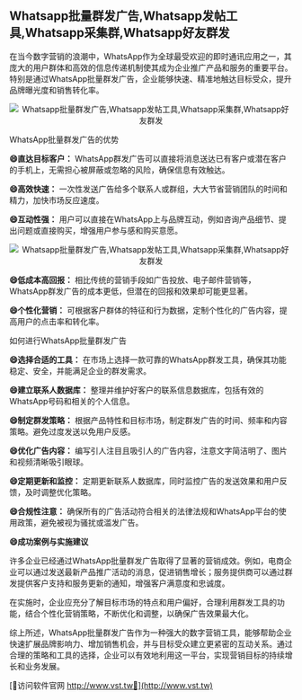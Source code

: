 ## **Whatsapp批量群发广告,Whatsapp发帖工具,Whatsapp采集群,Whatsapp好友群发**

在当今数字营销的浪潮中，WhatsApp作为全球最受欢迎的即时通讯应用之一，其庞大的用户群体和高效的信息传递机制使其成为企业推广产品和服务的重要平台。特别是通过WhatsApp批量群发广告，企业能够快速、精准地触达目标受众，提升品牌曝光度和销售转化率。

 <center><img src="https://vst.tw/MP4/tuiguang/png/3.png" alt="Whatsapp批量群发广告,Whatsapp发帖工具,Whatsapp采集群,Whatsapp好友群发"></center>

WhatsApp批量群发广告的优势

**😄直达目标客户：**
WhatsApp群发广告可以直接将消息送达已有客户或潜在客户的手机上，无需担心被屏蔽或忽略的风险，确保信息有效触达。

**😄高效快速：**
一次性发送广告给多个联系人或群组，大大节省营销团队的时间和精力，加快市场反应速度。

**😄互动性强：**
用户可以直接在WhatsApp上与品牌互动，例如咨询产品细节、提出问题或直接购买，增强用户参与感和购买意愿。

 <center><img src="https://vst.tw/MP4/tuiguang/png/5.png" alt="Whatsapp批量群发广告,Whatsapp发帖工具,Whatsapp采集群,Whatsapp好友群发"></center>

**😄低成本高回报：**
相比传统的营销手段如广告投放、电子邮件营销等，WhatsApp群发广告的成本更低，但潜在的回报和效果却可能更显著。

**😄个性化营销：**
可根据客户群体的特征和行为数据，定制个性化的广告内容，提高用户的点击率和转化率。

如何进行WhatsApp批量群发广告

**😄选择合适的工具：**
在市场上选择一款可靠的WhatsApp群发工具，确保其功能稳定、安全，并能满足企业的群发需求。

**😄建立联系人数据库：**
整理并维护好客户的联系信息数据库，包括有效的WhatsApp号码和相关的个人信息。

**😄制定群发策略：**
根据产品特性和目标市场，制定群发广告的时间、频率和内容策略。避免过度发送以免用户反感。

**😄优化广告内容：**
编写引人注目且吸引人的广告内容，注意文字简洁明了、图片和视频清晰吸引眼球。

**😄定期更新和监控：**
定期更新联系人数据库，同时监控广告的发送效果和用户反馈，及时调整优化策略。

**😄合规性注意：**
确保所有的广告活动符合相关的法律法规和WhatsApp平台的使用政策，避免被视为骚扰或滥发广告。

**😄成功案例与实施建议**

许多企业已经通过WhatsApp批量群发广告取得了显著的营销成效。例如，电商企业可以通过发送最新产品推广活动的消息，促进销售增长；服务提供商可以通过群发提供客户支持和服务更新的通知，增强客户满意度和忠诚度。

在实施时，企业应充分了解目标市场的特点和用户偏好，合理利用群发工具的功能，结合个性化营销策略，不断优化和调整，以确保广告效果最大化。

综上所述，WhatsApp批量群发广告作为一种强大的数字营销工具，能够帮助企业快速扩展品牌影响力、增加销售机会，并与目标受众建立更紧密的互动关系。通过合理的策略和工具的选择，企业可以有效地利用这一平台，实现营销目标的持续增长和业务发展。


[👻访问软件官网 http://www.vst.tw👻](http://www.vst.tw)
